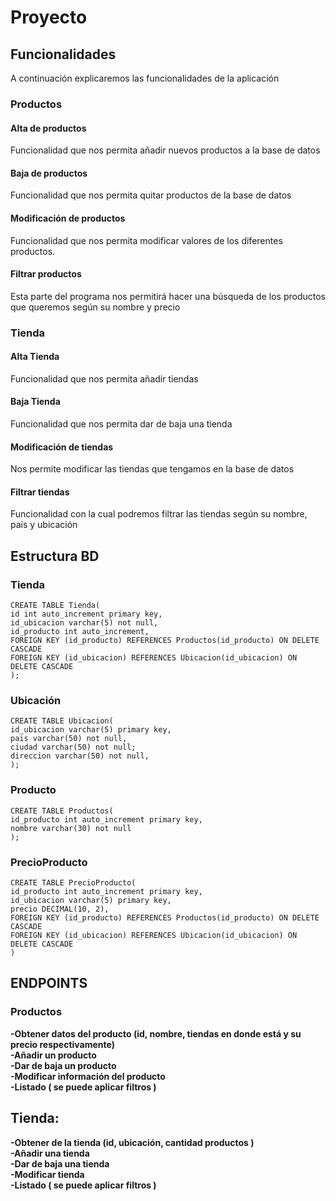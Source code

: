 # Proyecto #

## Funcionalidades ##
A continuación explicaremos las funcionalidades de la aplicación
### Productos ###
#### Alta de productos
Funcionalidad que nos permita añadir nuevos productos a la base de datos

#### Baja de productos
Funcionalidad que nos permita quitar productos de la base de datos

#### Modificación de productos
Funcionalidad que nos permita modificar valores de los diferentes productos.

#### Filtrar productos
Esta parte del programa nos permitirá hacer una búsqueda de los productos que queremos según su nombre y precio

### Tienda ###
#### Alta Tienda
Funcionalidad que nos permita añadir tiendas

#### Baja Tienda
Funcionalidad que nos permita dar de baja una tienda

#### Modificación de tiendas
Nos permite modificar las tiendas que tengamos en la base de datos

#### Filtrar tiendas
Funcionalidad con la cual podremos filtrar las tiendas según su nombre, país y ubicación

## Estructura BD ##

### Tienda ###

    CREATE TABLE Tienda(
    id int auto_increment primary key,
    id_ubicacion varchar(5) not null,
    id_producto int auto_increment,
    FOREIGN KEY (id_producto) REFERENCES Productos(id_producto) ON DELETE CASCADE
    FOREIGN KEY (id_ubicacion) REFERENCES Ubicacion(id_ubicacion) ON DELETE CASCADE
    );

### Ubicación ###
    CREATE TABLE Ubicacion(
    id_ubicacion varchar(5) primary key,
    pais varchar(50) not null,
    ciudad varchar(50) not null;
    direccion varchar(50) not null,
    );

### Producto ###
    CREATE TABLE Productos(
    id_producto int auto_increment primary key,
    nombre varchar(30) not null
    );

### PrecioProducto ###
    CREATE TABLE PrecioProducto(
    id_producto int auto_increment primary key,
    id_ubicacion varchar(5) primary key,
    precio DECIMAL(10, 2),
    FOREIGN KEY (id_producto) REFERENCES Productos(id_producto) ON DELETE CASCADE
    FOREIGN KEY (id_ubicacion) REFERENCES Ubicacion(id_ubicacion) ON DELETE CASCADE
    )


## ENDPOINTS ##

### Productos ###
**-Obtener datos  del  producto (id, nombre, tiendas en donde está y su precio respectivamente)** <br>
**-Añadir un producto** <br>
**-Dar de baja un producto** <br>
**-Modificar información del producto** <br>
**-Listado ( se puede aplicar filtros )** <br>

## **Tienda:** ##
**-Obtener de la tienda  (id, ubicación, cantidad productos )** <br>
**-Añadir una tienda** <br> 
**-Dar de baja una tienda** <br> 
**-Modificar tienda** <br>
**-Listado ( se puede aplicar filtros )** <br>












